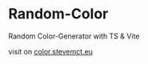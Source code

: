 # Random-Color

Random Color-Generator with TS & Vite

visit on [color.stevemct.eu](https://color.stevemct.eu)
